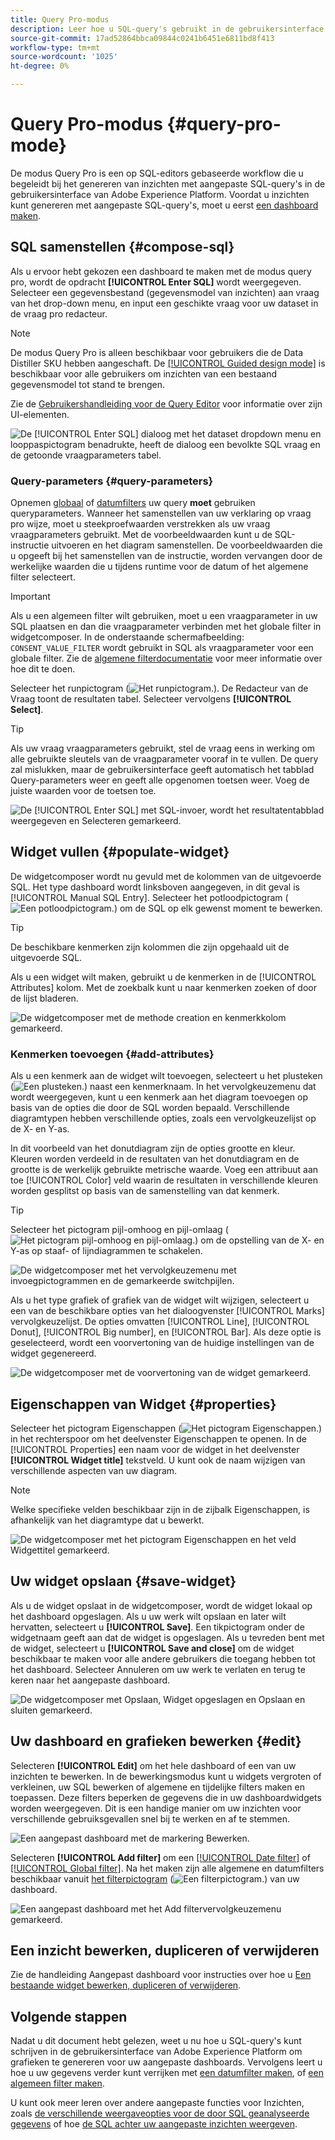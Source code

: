 ```yaml
---
title: Query Pro-modus
description: Leer hoe u SQL-query's gebruikt in de gebruikersinterface van Adobe Experience Platform om grafieken te maken voor uw aangepaste dashboards.
source-git-commit: 17ad52864bbca09844c0241b6451e6811bd8f413
workflow-type: tm+mt
source-wordcount: '1025'
ht-degree: 0%

---
```


# Query Pro-modus {#query-pro-mode}

De modus Query Pro is een op SQL-editors gebaseerde workflow die u begeleidt bij het genereren van inzichten met aangepaste SQL-query&#39;s in de gebruikersinterface van Adobe Experience Platform. Voordat u inzichten kunt genereren met aangepaste SQL-query&#39;s, moet u eerst [een dashboard maken](./overview.md#create-custom-dashboard).

## SQL samenstellen {#compose-sql}

Als u ervoor hebt gekozen een dashboard te maken met de modus query pro, wordt de opdracht **[!UICONTROL Enter SQL]** wordt weergegeven. Selecteer een gegevensbestand (gegevensmodel van inzichten) aan vraag van het drop-down menu, en input een geschikte vraag voor uw dataset in de vraag pro redacteur.

>[!NOTE]
>
>De modus Query Pro is alleen beschikbaar voor gebruikers die de Data Distiller SKU hebben aangeschaft. De [[!UICONTROL Guided design mode]](../../user-defined-dashboards.md) is beschikbaar voor alle gebruikers om inzichten van een bestaand gegevensmodel tot stand te brengen.

Zie de [Gebruikershandleiding voor de Query Editor](../../../query-service/ui/user-guide.md#query-authoring) voor informatie over zijn UI-elementen.

![De [!UICONTROL Enter SQL] dialoog met het dataset dropdown menu en looppaspictogram benadrukte, heeft de dialoog een bevolkte SQL vraag en de getoonde vraagparameters tabel.](../../images/customizable-insights/enter-sql-database-dropdown.png)

### Query-parameters {#query-parameters}

Opnemen [globaal](./filters/global-filter.md) of [datumfilters](./filters/date-filter.md) uw query **moet** gebruiken queryparameters. Wanneer het samenstellen van uw verklaring op vraag pro wijze, moet u steekproefwaarden verstrekken als uw vraag vraagparameters gebruikt. Met de voorbeeldwaarden kunt u de SQL-instructie uitvoeren en het diagram samenstellen. De voorbeeldwaarden die u opgeeft bij het samenstellen van de instructie, worden vervangen door de werkelijke waarden die u tijdens runtime voor de datum of het algemene filter selecteert.



>[!IMPORTANT]
>
>Als u een algemeen filter wilt gebruiken, moet u een vraagparameter in uw SQL plaatsen en dan die vraagparameter verbinden met het globale filter in widgetcomposer. In de onderstaande schermafbeelding: `CONSENT_VALUE_FILTER` wordt gebruikt in SQL als vraagparameter voor een globale filter. Zie de [algemene filterdocumentatie](./filters/global-filter.md#enable-global-filter) voor meer informatie over hoe dit te doen.

Selecteer het runpictogram (![Het runpictogram.](../../images/customizable-insights/run-icon.png)). De Redacteur van de Vraag toont de resultaten tabel. Selecteer vervolgens **[!UICONTROL Select]**.

>[!TIP]
>
>Als uw vraag vraagparameters gebruikt, stel de vraag eens in werking om alle gebruikte sleutels van de vraagparameter vooraf in te vullen. De query zal mislukken, maar de gebruikersinterface geeft automatisch het tabblad Query-parameters weer en geeft alle opgenomen toetsen weer. Voeg de juiste waarden voor de toetsen toe.

![De [!UICONTROL Enter SQL] met SQL-invoer, wordt het resultatentabblad weergegeven en Selecteren gemarkeerd.](../../images/customizable-insights/enter-sql-select.png)

## Widget vullen {#populate-widget}

De widgetcomposer wordt nu gevuld met de kolommen van de uitgevoerde SQL. Het type dashboard wordt linksboven aangegeven, in dit geval is [!UICONTROL Manual SQL Entry]. Selecteer het potloodpictogram (![Een potloodpictogram.](../../images/customizable-insights/edit-icon.png)) om de SQL op elk gewenst moment te bewerken.

>[!TIP]
>
>De beschikbare kenmerken zijn kolommen die zijn opgehaald uit de uitgevoerde SQL.

Als u een widget wilt maken, gebruikt u de kenmerken in de [!UICONTROL Attributes] kolom. Met de zoekbalk kunt u naar kenmerken zoeken of door de lijst bladeren.

![De widgetcomposer met de methode creation en kenmerkkolom gemarkeerd.](../../images/customizable-insights/creation-method-and-attribute-column.png)

### Kenmerken toevoegen {#add-attributes}

Als u een kenmerk aan de widget wilt toevoegen, selecteert u het plusteken (![Een plusteken.](../../images/customizable-insights/add-icon.png)) naast een kenmerknaam. In het vervolgkeuzemenu dat wordt weergegeven, kunt u een kenmerk aan het diagram toevoegen op basis van de opties die door de SQL worden bepaald. Verschillende diagramtypen hebben verschillende opties, zoals een vervolgkeuzelijst op de X- en Y-as.

In dit voorbeeld van het donutdiagram zijn de opties grootte en kleur. Kleuren worden verdeeld in de resultaten van het donutdiagram en de grootte is de werkelijk gebruikte metrische waarde. Voeg een attribuut aan toe [!UICONTROL Color] veld waarin de resultaten in verschillende kleuren worden gesplitst op basis van de samenstelling van dat kenmerk.

>[!TIP]
>
>Selecteer het pictogram pijl-omhoog en pijl-omlaag (![Het pictogram pijl-omhoog en pijl-omlaag.](../../images/customizable-insights/switch-axis-icon.png)) om de opstelling van de X- en Y-as op staaf- of lijndiagrammen te schakelen.

![De widgetcomposer met het vervolgkeuzemenu met invoegpictogrammen en de gemarkeerde switchpijlen.](../../images/customizable-insights/add-icon-and-switch-arrows.png)

Als u het type grafiek of grafiek van de widget wilt wijzigen, selecteert u een van de beschikbare opties van het dialoogvenster [!UICONTROL Marks] vervolgkeuzelijst. De opties omvatten [!UICONTROL Line], [!UICONTROL Donut], [!UICONTROL Big number], en [!UICONTROL Bar]. Als deze optie is geselecteerd, wordt een voorvertoning van de huidige instellingen van de widget gegenereerd.

![De widgetcomposer met de voorvertoning van de widget gemarkeerd.](../../images/customizable-insights/widget-preview.png)

## Eigenschappen van Widget {#properties}

Selecteer het pictogram Eigenschappen (![Het pictogram Eigenschappen.](../../images/customizable-insights/properties-icon.png)) in het rechterspoor om het deelvenster Eigenschappen te openen. In de [!UICONTROL Properties] een naam voor de widget in het deelvenster **[!UICONTROL Widget title]** tekstveld. U kunt ook de naam wijzigen van verschillende aspecten van uw diagram.

>[!NOTE]
>
>Welke specifieke velden beschikbaar zijn in de zijbalk Eigenschappen, is afhankelijk van het diagramtype dat u bewerkt.

![De widgetcomposer met het pictogram Eigenschappen en het veld Widgettitel gemarkeerd.](../../images/customizable-insights/widget-properties-title-text.png)

## Uw widget opslaan {#save-widget}

Als u de widget opslaat in de widgetcomposer, wordt de widget lokaal op het dashboard opgeslagen. Als u uw werk wilt opslaan en later wilt hervatten, selecteert u **[!UICONTROL Save]**. Een tikpictogram onder de widgetnaam geeft aan dat de widget is opgeslagen. Als u tevreden bent met de widget, selecteert u **[!UICONTROL Save and close]** om de widget beschikbaar te maken voor alle andere gebruikers die toegang hebben tot het dashboard. Selecteer Annuleren om uw werk te verlaten en terug te keren naar het aangepaste dashboard.

![De widgetcomposer met Opslaan, Widget opgeslagen en Opslaan en sluiten gemarkeerd.](../../images/customizable-insights/insight-saved.png)

## Uw dashboard en grafieken bewerken {#edit}

Selecteren **[!UICONTROL Edit]** om het hele dashboard of een van uw inzichten te bewerken. In de bewerkingsmodus kunt u widgets vergroten of verkleinen, uw SQL bewerken of algemene en tijdelijke filters maken en toepassen. Deze filters beperken de gegevens die in uw dashboardwidgets worden weergegeven. Dit is een handige manier om uw inzichten voor verschillende gebruiksgevallen snel bij te werken en af te stemmen.

![Een aangepast dashboard met de markering Bewerken.](../../images/customizable-insights/edit-dashboard.png)

Selecteren **[!UICONTROL Add filter]** om een [[!UICONTROL Date filter]](#create-date-filter) of [[!UICONTROL Global filter]](#create-global-filter). Na het maken zijn alle algemene en datumfilters beschikbaar vanuit [het filterpictogram](#select-global-filter) (![Een filterpictogram.](../../images/customizable-insights/filter.png)) van uw dashboard.

![Een aangepast dashboard met het Add filtervervolgkeuzemenu gemarkeerd.](../../images/customizable-insights/add-filter.png)

## Een inzicht bewerken, dupliceren of verwijderen

Zie de handleiding Aangepast dashboard voor instructies over hoe u [Een bestaande widget bewerken, dupliceren of verwijderen](../../user-defined-dashboards.md#duplicate).

## Volgende stappen

Nadat u dit document hebt gelezen, weet u nu hoe u SQL-query&#39;s kunt schrijven in de gebruikersinterface van Adobe Experience Platform om grafieken te genereren voor uw aangepaste dashboards. Vervolgens leert u hoe u uw gegevens verder kunt verrijken met [een datumfilter maken](./filters/date-filter.md), of [een algemeen filter maken](./filters/global-filter.md).

U kunt ook meer leren over andere aangepaste functies voor Inzichten, zoals [de verschillende weergaveopties voor de door SQL geanalyseerde gegevens](./view-more.md) of hoe [de SQL achter uw aangepaste inzichten weergeven](./view-sql.md).
